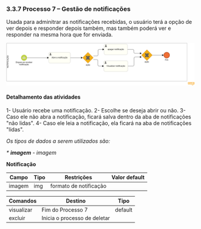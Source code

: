 ### 3.3.7 Processo 7 – Gestão de notificações

Usada para adminitrar as notificações recebidas, o usuário terá a opção de ver depois e responder depois também, mas também poderá ver e responder na mesma hora que for enviada. 

![notificacao](images/notificacao.png)


#### Detalhamento das atividades

1- Usuário recebe uma notificação. 
2- Escolhe se deseja abrir ou não.
3- Caso ele não abra a notificação, ficará salva dentro da aba de notificações "não lidas". 
4- Caso ele leia a notificação, ela ficará na aba de notificações "lidas". 



_Os tipos de dados a serem utilizados são:_

_* **imagem** - imagem_


**Notificação**

| **Campo**       | **Tipo**         | **Restrições**             | **Valor default** |
| ---             | ---              | ---                        | ---               |
| imagem          | img              | formato de notificação     |                   |


| **Comandos**         |  **Destino**                   | **Tipo** |
| ---                  | ---                            | ---               |
| visualizar           | Fim do Processo 7              | default           |
| excluir              | Inicia o processo de deletar   |                   |


